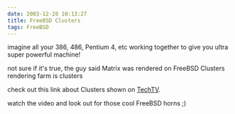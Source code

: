```yaml
---
date: 2003-12-28 10:13:27
title: FreeBSD Clusters
tags: FreeBSD
---
```

imagine all your 386, 486, Pentium 4, etc working together to give you ultra
super powerful machine!

not sure if it's true, the guy said Matrix was rendered on FreeBSD Clusters
rendering farm is clusters

check out this link about Clusters shown on [TechTV][1].

watch the video and look out for those cool FreeBSD horns ;)

  [1]: http://www.techtv.com/screensavers/answerstips/story/0,24330,2554333,00.html
